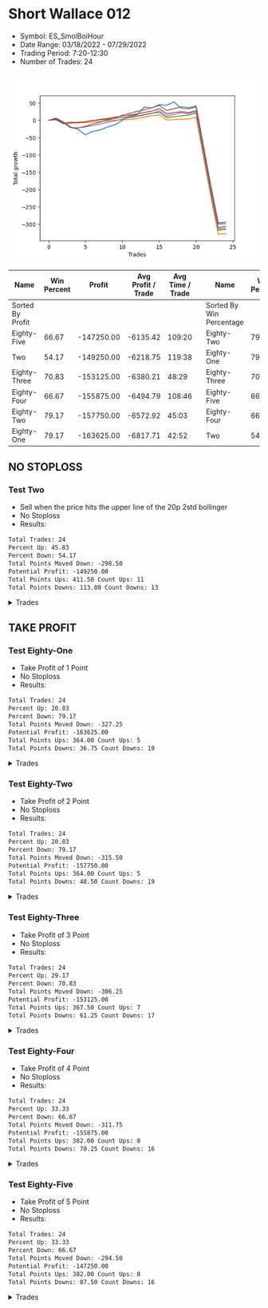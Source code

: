 # Short Wallace 012 
- Symbol: ES_SmolBoiHour
- Date Range: 03/18/2022 - 07/29/2022
- Trading Period: 7:20-12:30
- Number of Trades: 24

![Plot](ShortWallace012ES_SmolBoiHour.png)

| Name | Win Percent | Profit | Avg Profit / Trade | Avg Time / Trade |      | Name | Win Percent | Profit | Avg Profit / Trade | Avg Time / Trade |
| ---- | ----------- | ------ | ------------------ | ---------------- | ---- | ---- | ----------- | ------ | ------------------ | ---------------- |
| Sorted By <br> Profit | | | | | | Sorted By <br> Win Percentage ||||
| Eighty-Five | 66.67 | -147250.00 | -6135.42 | 109:20 |     | Eighty-Two | 79.17 | -157750.00 | -6572.92 | 45:03 |
| Two | 54.17 | -149250.00 | -6218.75 | 119:38 |     | Eighty-One | 79.17 | -163625.00 | -6817.71 | 42:52 |
| Eighty-Three | 70.83 | -153125.00 | -6380.21 | 48:29 |     | Eighty-Three | 70.83 | -153125.00 | -6380.21 | 48:29 |
| Eighty-Four | 66.67 | -155875.00 | -6494.79 | 108:46 |     | Eighty-Five | 66.67 | -147250.00 | -6135.42 | 109:20 |
| Eighty-Two | 79.17 | -157750.00 | -6572.92 | 45:03 |     | Eighty-Four | 66.67 | -155875.00 | -6494.79 | 108:46 |
| Eighty-One | 79.17 | -163625.00 | -6817.71 | 42:52 |     | Two | 54.17 | -149250.00 | -6218.75 | 119:38 |

## NO STOPLOSS

### Test Two
* Sell when the price hits the upper line of the 20p 2std bollinger
* No Stoploss
* Results:
```
Total Trades: 24
Percent Up: 45.83
Percent Down: 54.17
Total Points Moved Down: -298.50
Potential Profit: -149250.00
Total Points Ups: 411.50 Count Ups: 11
Total Points Downs: 113.00 Count Downs: 13
```

<details><summary>Trades</summary>

<code>In: 2022-03-23 11:51:00		Out: 2022-03-23 11:57:20		Total Position Time: 06:20		Total Move Down: 6.75		Total to Date: 6.75</code> <br />
<code>In: 2022-03-25 10:52:00		Out: 2022-03-25 11:51:55		Total Position Time: 59:55		Total Move Down: -11.50		Total to Date: -4.75</code> <br />
<code>In: 2022-03-28 11:12:00		Out: 2022-03-28 12:11:55		Total Position Time: 59:55		Total Move Down: -14.50		Total to Date: -19.25</code> <br />
<code>In: 2022-04-14 10:38:00		Out: 2022-04-14 11:19:10		Total Position Time: 41:10		Total Move Down: -7.25		Total to Date: -26.50</code> <br />
<code>In: 2022-04-18 10:13:00		Out: 2022-04-18 11:10:40		Total Position Time: 57:40		Total Move Down: -15.50		Total to Date: -42.00</code> <br />
<code>In: 2022-04-25 09:27:00		Out: 2022-04-25 10:01:20		Total Position Time: 34:20		Total Move Down: 10.50		Total to Date: -31.50</code> <br />
<code>In: 2022-04-26 11:23:00		Out: 2022-04-26 11:41:25		Total Position Time: 18:25		Total Move Down: 3.75		Total to Date: -27.75</code> <br />
<code>In: 2022-04-29 10:39:00		Out: 2022-04-29 10:43:20		Total Position Time: 04:20		Total Move Down: 8.50		Total to Date: -19.25</code> <br />
<code>In: 2022-05-11 11:27:00		Out: 2022-05-11 11:51:20		Total Position Time: 24:20		Total Move Down: 6.75		Total to Date: -12.50</code> <br />
<code>In: 2022-05-25 11:04:00		Out: 2022-05-25 11:06:40		Total Position Time: 02:40		Total Move Down: 12.25		Total to Date: -0.25</code> <br />
<code>In: 2022-06-09 08:45:00		Out: 2022-06-09 09:11:05		Total Position Time: 26:05		Total Move Down: 12.75		Total to Date: 12.50</code> <br />
<code>In: 2022-06-13 09:14:00		Out: 2022-06-13 09:30:15		Total Position Time: 16:15		Total Move Down: 4.00		Total to Date: 16.50</code> <br />
<code>In: 2022-06-13 09:40:00		Out: 2022-06-13 09:54:20		Total Position Time: 14:20		Total Move Down: 22.25		Total to Date: 38.75</code> <br />
<code>In: 2022-06-14 10:02:00		Out: 2022-06-14 10:31:00		Total Position Time: 29:00		Total Move Down: -3.25		Total to Date: 35.50</code> <br />
<code>In: 2022-06-15 11:02:00		Out: 2022-06-15 11:03:05		Total Position Time: 01:05		Total Move Down: 10.00		Total to Date: 45.50</code> <br />
<code>In: 2022-06-23 10:53:00		Out: 2022-06-23 11:18:15		Total Position Time: 25:15		Total Move Down: -2.00		Total to Date: 43.50</code> <br />
<code>In: 2022-06-29 10:12:00		Out: 2022-06-29 10:16:00		Total Position Time: 04:00		Total Move Down: 9.50		Total to Date: 53.00</code> <br />
<code>In: 2022-06-30 07:36:00		Out: 2022-06-30 08:35:55		Total Position Time: 59:55		Total Move Down: -18.25		Total to Date: 34.75</code> <br />
<code>In: 2022-07-06 10:05:00		Out: 2022-07-06 10:26:25		Total Position Time: 21:25		Total Move Down: -1.25		Total to Date: 33.50</code> <br />
<code>In: 2022-07-11 09:41:00		Out: 2022-07-11 12:00:00		Total Position Time: 139:00		Total Move Down: 4.75		Total to Date: 38.25</code> <br />
<code>In: 2022-07-14 07:56:00		Out: 2022-07-15 12:36:00		Total Position Time: 280:00		Total Move Down: -116.25		Total to Date: -78.00</code> <br />
<code>In: 2022-07-14 08:02:00		Out: 2022-07-15 12:42:00		Total Position Time: 280:00		Total Move Down: -114.75		Total to Date: -192.75</code> <br />
<code>In: 2022-07-14 08:12:00		Out: 2022-07-15 12:52:00		Total Position Time: 280:00		Total Move Down: -107.00		Total to Date: -299.75</code> <br />
<code>In: 2022-07-22 12:16:00		Out: 2022-07-25 11:22:00		Total Position Time: 1386:00		Total Move Down: 1.25		Total to Date: -298.50</code> <br />


</details>

## TAKE PROFIT

### Test Eighty-One
* Take Profit of 1 Point
* No Stoploss
* Results:
```
Total Trades: 24
Percent Up: 20.83
Percent Down: 79.17
Total Points Moved Down: -327.25
Potential Profit: -163625.00
Total Points Ups: 364.00 Count Ups: 5
Total Points Downs: 36.75 Count Downs: 19
```

<details><summary>Trades</summary>

<code>In: 2022-03-23 11:51:00		Out: 2022-03-23 11:51:25		Total Position Time: 00:25		Total Move Down: 1.25		Total to Date: 1.25</code> <br />
<code>In: 2022-03-25 10:52:00		Out: 2022-03-25 11:51:55		Total Position Time: 59:55		Total Move Down: -11.50		Total to Date: -10.25</code> <br />
<code>In: 2022-03-28 11:12:00		Out: 2022-03-28 11:12:10		Total Position Time: 00:10		Total Move Down: 2.00		Total to Date: -8.25</code> <br />
<code>In: 2022-04-14 10:38:00		Out: 2022-04-14 10:38:25		Total Position Time: 00:25		Total Move Down: 0.75		Total to Date: -7.50</code> <br />
<code>In: 2022-04-18 10:13:00		Out: 2022-04-18 10:13:50		Total Position Time: 00:50		Total Move Down: 1.25		Total to Date: -6.25</code> <br />
<code>In: 2022-04-25 09:27:00		Out: 2022-04-25 09:27:30		Total Position Time: 00:30		Total Move Down: 1.00		Total to Date: -5.25</code> <br />
<code>In: 2022-04-26 11:23:00		Out: 2022-04-26 11:27:25		Total Position Time: 04:25		Total Move Down: 2.00		Total to Date: -3.25</code> <br />
<code>In: 2022-04-29 10:39:00		Out: 2022-04-29 10:39:45		Total Position Time: 00:45		Total Move Down: 1.50		Total to Date: -1.75</code> <br />
<code>In: 2022-05-11 11:27:00		Out: 2022-05-11 11:27:10		Total Position Time: 00:10		Total Move Down: 2.00		Total to Date: 0.25</code> <br />
<code>In: 2022-05-25 11:04:00		Out: 2022-05-25 11:04:10		Total Position Time: 00:10		Total Move Down: 1.25		Total to Date: 1.50</code> <br />
<code>In: 2022-06-09 08:45:00		Out: 2022-06-09 08:45:10		Total Position Time: 00:10		Total Move Down: 1.00		Total to Date: 2.50</code> <br />
<code>In: 2022-06-13 09:14:00		Out: 2022-06-13 09:14:10		Total Position Time: 00:10		Total Move Down: 2.75		Total to Date: 5.25</code> <br />
<code>In: 2022-06-13 09:40:00		Out: 2022-06-13 09:40:10		Total Position Time: 00:10		Total Move Down: 4.00		Total to Date: 9.25</code> <br />
<code>In: 2022-06-14 10:02:00		Out: 2022-06-14 10:02:10		Total Position Time: 00:10		Total Move Down: 4.00		Total to Date: 13.25</code> <br />
<code>In: 2022-06-15 11:02:00		Out: 2022-06-15 11:02:10		Total Position Time: 00:10		Total Move Down: 2.00		Total to Date: 15.25</code> <br />
<code>In: 2022-06-23 10:53:00		Out: 2022-06-23 11:52:55		Total Position Time: 59:55		Total Move Down: -14.50		Total to Date: 0.75</code> <br />
<code>In: 2022-06-29 10:12:00		Out: 2022-06-29 10:12:20		Total Position Time: 00:20		Total Move Down: 1.50		Total to Date: 2.25</code> <br />
<code>In: 2022-06-30 07:36:00		Out: 2022-06-30 07:36:30		Total Position Time: 00:30		Total Move Down: 0.75		Total to Date: 3.00</code> <br />
<code>In: 2022-07-06 10:05:00		Out: 2022-07-06 10:27:40		Total Position Time: 22:40		Total Move Down: 1.00		Total to Date: 4.00</code> <br />
<code>In: 2022-07-11 09:41:00		Out: 2022-07-11 09:54:00		Total Position Time: 13:00		Total Move Down: 5.25		Total to Date: 9.25</code> <br />
<code>In: 2022-07-14 07:56:00		Out: 2022-07-15 12:36:00		Total Position Time: 280:00		Total Move Down: -116.25		Total to Date: -107.00</code> <br />
<code>In: 2022-07-14 08:02:00		Out: 2022-07-15 12:42:00		Total Position Time: 280:00		Total Move Down: -114.75		Total to Date: -221.75</code> <br />
<code>In: 2022-07-14 08:12:00		Out: 2022-07-15 12:52:00		Total Position Time: 280:00		Total Move Down: -107.00		Total to Date: -328.75</code> <br />
<code>In: 2022-07-22 12:16:00		Out: 2022-07-22 12:40:00		Total Position Time: 24:00		Total Move Down: 1.50		Total to Date: -327.25</code> <br />


</details>

### Test Eighty-Two
* Take Profit of 2 Point
* No Stoploss
* Results:
```
Total Trades: 24
Percent Up: 20.83
Percent Down: 79.17
Total Points Moved Down: -315.50
Potential Profit: -157750.00
Total Points Ups: 364.00 Count Ups: 5
Total Points Downs: 48.50 Count Downs: 19
```

<details><summary>Trades</summary>

<code>In: 2022-03-23 11:51:00		Out: 2022-03-23 11:52:40		Total Position Time: 01:40		Total Move Down: 2.00		Total to Date: 2.00</code> <br />
<code>In: 2022-03-25 10:52:00		Out: 2022-03-25 11:51:55		Total Position Time: 59:55		Total Move Down: -11.50		Total to Date: -9.50</code> <br />
<code>In: 2022-03-28 11:12:00		Out: 2022-03-28 11:12:10		Total Position Time: 00:10		Total Move Down: 2.00		Total to Date: -7.50</code> <br />
<code>In: 2022-04-14 10:38:00		Out: 2022-04-14 10:39:40		Total Position Time: 01:40		Total Move Down: 2.00		Total to Date: -5.50</code> <br />
<code>In: 2022-04-18 10:13:00		Out: 2022-04-18 10:15:10		Total Position Time: 02:10		Total Move Down: 2.00		Total to Date: -3.50</code> <br />
<code>In: 2022-04-25 09:27:00		Out: 2022-04-25 09:27:40		Total Position Time: 00:40		Total Move Down: 2.50		Total to Date: -1.00</code> <br />
<code>In: 2022-04-26 11:23:00		Out: 2022-04-26 11:27:30		Total Position Time: 04:30		Total Move Down: 2.00		Total to Date: 1.00</code> <br />
<code>In: 2022-04-29 10:39:00		Out: 2022-04-29 10:40:00		Total Position Time: 01:00		Total Move Down: 2.25		Total to Date: 3.25</code> <br />
<code>In: 2022-05-11 11:27:00		Out: 2022-05-11 11:27:15		Total Position Time: 00:15		Total Move Down: 2.25		Total to Date: 5.50</code> <br />
<code>In: 2022-05-25 11:04:00		Out: 2022-05-25 11:05:45		Total Position Time: 01:45		Total Move Down: 2.25		Total to Date: 7.75</code> <br />
<code>In: 2022-06-09 08:45:00		Out: 2022-06-09 08:46:45		Total Position Time: 01:45		Total Move Down: 2.50		Total to Date: 10.25</code> <br />
<code>In: 2022-06-13 09:14:00		Out: 2022-06-13 09:14:10		Total Position Time: 00:10		Total Move Down: 2.75		Total to Date: 13.00</code> <br />
<code>In: 2022-06-13 09:40:00		Out: 2022-06-13 09:40:10		Total Position Time: 00:10		Total Move Down: 4.00		Total to Date: 17.00</code> <br />
<code>In: 2022-06-14 10:02:00		Out: 2022-06-14 10:02:10		Total Position Time: 00:10		Total Move Down: 4.00		Total to Date: 21.00</code> <br />
<code>In: 2022-06-15 11:02:00		Out: 2022-06-15 11:02:45		Total Position Time: 00:45		Total Move Down: 1.50		Total to Date: 22.50</code> <br />
<code>In: 2022-06-23 10:53:00		Out: 2022-06-23 11:52:55		Total Position Time: 59:55		Total Move Down: -14.50		Total to Date: 8.00</code> <br />
<code>In: 2022-06-29 10:12:00		Out: 2022-06-29 10:12:30		Total Position Time: 00:30		Total Move Down: 2.25		Total to Date: 10.25</code> <br />
<code>In: 2022-06-30 07:36:00		Out: 2022-06-30 07:39:00		Total Position Time: 03:00		Total Move Down: 3.00		Total to Date: 13.25</code> <br />
<code>In: 2022-07-06 10:05:00		Out: 2022-07-06 11:04:25		Total Position Time: 59:25		Total Move Down: 2.00		Total to Date: 15.25</code> <br />
<code>In: 2022-07-11 09:41:00		Out: 2022-07-11 09:54:00		Total Position Time: 13:00		Total Move Down: 5.25		Total to Date: 20.50</code> <br />
<code>In: 2022-07-14 07:56:00		Out: 2022-07-15 12:36:00		Total Position Time: 280:00		Total Move Down: -116.25		Total to Date: -95.75</code> <br />
<code>In: 2022-07-14 08:02:00		Out: 2022-07-15 12:42:00		Total Position Time: 280:00		Total Move Down: -114.75		Total to Date: -210.50</code> <br />
<code>In: 2022-07-14 08:12:00		Out: 2022-07-15 12:52:00		Total Position Time: 280:00		Total Move Down: -107.00		Total to Date: -317.50</code> <br />
<code>In: 2022-07-22 12:16:00		Out: 2022-07-22 12:45:00		Total Position Time: 29:00		Total Move Down: 2.00		Total to Date: -315.50</code> <br />


</details>

### Test Eighty-Three
* Take Profit of 3 Point
* No Stoploss
* Results:
```
Total Trades: 24
Percent Up: 29.17
Percent Down: 70.83
Total Points Moved Down: -306.25
Potential Profit: -153125.00
Total Points Ups: 367.50 Count Ups: 7
Total Points Downs: 61.25 Count Downs: 17
```

<details><summary>Trades</summary>

<code>In: 2022-03-23 11:51:00		Out: 2022-03-23 11:56:25		Total Position Time: 05:25		Total Move Down: 3.00		Total to Date: 3.00</code> <br />
<code>In: 2022-03-25 10:52:00		Out: 2022-03-25 11:51:55		Total Position Time: 59:55		Total Move Down: -11.50		Total to Date: -8.50</code> <br />
<code>In: 2022-03-28 11:12:00		Out: 2022-03-28 11:20:40		Total Position Time: 08:40		Total Move Down: 2.75		Total to Date: -5.75</code> <br />
<code>In: 2022-04-14 10:38:00		Out: 2022-04-14 11:37:55		Total Position Time: 59:55		Total Move Down: -1.00		Total to Date: -6.75</code> <br />
<code>In: 2022-04-18 10:13:00		Out: 2022-04-18 10:17:25		Total Position Time: 04:25		Total Move Down: 2.75		Total to Date: -4.00</code> <br />
<code>In: 2022-04-25 09:27:00		Out: 2022-04-25 09:27:50		Total Position Time: 00:50		Total Move Down: 3.75		Total to Date: -0.25</code> <br />
<code>In: 2022-04-26 11:23:00		Out: 2022-04-26 11:32:20		Total Position Time: 09:20		Total Move Down: 2.75		Total to Date: 2.50</code> <br />
<code>In: 2022-04-29 10:39:00		Out: 2022-04-29 10:40:25		Total Position Time: 01:25		Total Move Down: 3.25		Total to Date: 5.75</code> <br />
<code>In: 2022-05-11 11:27:00		Out: 2022-05-11 11:27:25		Total Position Time: 00:25		Total Move Down: 3.50		Total to Date: 9.25</code> <br />
<code>In: 2022-05-25 11:04:00		Out: 2022-05-25 11:06:20		Total Position Time: 02:20		Total Move Down: 2.75		Total to Date: 12.00</code> <br />
<code>In: 2022-06-09 08:45:00		Out: 2022-06-09 08:46:50		Total Position Time: 01:50		Total Move Down: 3.50		Total to Date: 15.50</code> <br />
<code>In: 2022-06-13 09:14:00		Out: 2022-06-13 09:14:15		Total Position Time: 00:15		Total Move Down: 3.25		Total to Date: 18.75</code> <br />
<code>In: 2022-06-13 09:40:00		Out: 2022-06-13 09:40:10		Total Position Time: 00:10		Total Move Down: 4.00		Total to Date: 22.75</code> <br />
<code>In: 2022-06-14 10:02:00		Out: 2022-06-14 10:02:10		Total Position Time: 00:10		Total Move Down: 4.00		Total to Date: 26.75</code> <br />
<code>In: 2022-06-15 11:02:00		Out: 2022-06-15 11:03:00		Total Position Time: 01:00		Total Move Down: 6.75		Total to Date: 33.50</code> <br />
<code>In: 2022-06-23 10:53:00		Out: 2022-06-23 11:52:55		Total Position Time: 59:55		Total Move Down: -14.50		Total to Date: 19.00</code> <br />
<code>In: 2022-06-29 10:12:00		Out: 2022-06-29 10:12:50		Total Position Time: 00:50		Total Move Down: 3.00		Total to Date: 22.00</code> <br />
<code>In: 2022-06-30 07:36:00		Out: 2022-06-30 07:39:00		Total Position Time: 03:00		Total Move Down: 3.00		Total to Date: 25.00</code> <br />
<code>In: 2022-07-06 10:05:00		Out: 2022-07-06 11:04:55		Total Position Time: 59:55		Total Move Down: -2.50		Total to Date: 22.50</code> <br />
<code>In: 2022-07-11 09:41:00		Out: 2022-07-11 09:54:00		Total Position Time: 13:00		Total Move Down: 5.25		Total to Date: 27.75</code> <br />
<code>In: 2022-07-14 07:56:00		Out: 2022-07-15 12:36:00		Total Position Time: 280:00		Total Move Down: -116.25		Total to Date: -88.50</code> <br />
<code>In: 2022-07-14 08:02:00		Out: 2022-07-15 12:42:00		Total Position Time: 280:00		Total Move Down: -114.75		Total to Date: -203.25</code> <br />
<code>In: 2022-07-14 08:12:00		Out: 2022-07-15 12:52:00		Total Position Time: 280:00		Total Move Down: -107.00		Total to Date: -310.25</code> <br />
<code>In: 2022-07-22 12:16:00		Out: 2022-07-22 12:47:00		Total Position Time: 31:00		Total Move Down: 4.00		Total to Date: -306.25</code> <br />


</details>

### Test Eighty-Four
* Take Profit of 4 Point
* No Stoploss
* Results:
```
Total Trades: 24
Percent Up: 33.33
Percent Down: 66.67
Total Points Moved Down: -311.75
Potential Profit: -155875.00
Total Points Ups: 382.00 Count Ups: 8
Total Points Downs: 70.25 Count Downs: 16
```

<details><summary>Trades</summary>

<code>In: 2022-03-23 11:51:00		Out: 2022-03-23 11:56:35		Total Position Time: 05:35		Total Move Down: 4.50		Total to Date: 4.50</code> <br />
<code>In: 2022-03-25 10:52:00		Out: 2022-03-25 11:51:55		Total Position Time: 59:55		Total Move Down: -11.50		Total to Date: -7.00</code> <br />
<code>In: 2022-03-28 11:12:00		Out: 2022-03-28 12:11:55		Total Position Time: 59:55		Total Move Down: -14.50		Total to Date: -21.50</code> <br />
<code>In: 2022-04-14 10:38:00		Out: 2022-04-14 11:37:55		Total Position Time: 59:55		Total Move Down: -1.00		Total to Date: -22.50</code> <br />
<code>In: 2022-04-18 10:13:00		Out: 2022-04-18 10:17:45		Total Position Time: 04:45		Total Move Down: 3.75		Total to Date: -18.75</code> <br />
<code>In: 2022-04-25 09:27:00		Out: 2022-04-25 09:28:00		Total Position Time: 01:00		Total Move Down: 4.00		Total to Date: -14.75</code> <br />
<code>In: 2022-04-26 11:23:00		Out: 2022-04-26 11:33:45		Total Position Time: 10:45		Total Move Down: 4.50		Total to Date: -10.25</code> <br />
<code>In: 2022-04-29 10:39:00		Out: 2022-04-29 10:40:30		Total Position Time: 01:30		Total Move Down: 4.50		Total to Date: -5.75</code> <br />
<code>In: 2022-05-11 11:27:00		Out: 2022-05-11 11:27:45		Total Position Time: 00:45		Total Move Down: 4.50		Total to Date: -1.25</code> <br />
<code>In: 2022-05-25 11:04:00		Out: 2022-05-25 11:06:25		Total Position Time: 02:25		Total Move Down: 4.50		Total to Date: 3.25</code> <br />
<code>In: 2022-06-09 08:45:00		Out: 2022-06-09 08:48:05		Total Position Time: 03:05		Total Move Down: 4.75		Total to Date: 8.00</code> <br />
<code>In: 2022-06-13 09:14:00		Out: 2022-06-13 09:14:40		Total Position Time: 00:40		Total Move Down: 3.50		Total to Date: 11.50</code> <br />
<code>In: 2022-06-13 09:40:00		Out: 2022-06-13 09:40:10		Total Position Time: 00:10		Total Move Down: 4.00		Total to Date: 15.50</code> <br />
<code>In: 2022-06-14 10:02:00		Out: 2022-06-14 10:02:15		Total Position Time: 00:15		Total Move Down: 4.75		Total to Date: 20.25</code> <br />
<code>In: 2022-06-15 11:02:00		Out: 2022-06-15 11:03:00		Total Position Time: 01:00		Total Move Down: 6.75		Total to Date: 27.00</code> <br />
<code>In: 2022-06-23 10:53:00		Out: 2022-06-23 11:52:55		Total Position Time: 59:55		Total Move Down: -14.50		Total to Date: 12.50</code> <br />
<code>In: 2022-06-29 10:12:00		Out: 2022-06-29 10:13:10		Total Position Time: 01:10		Total Move Down: 4.50		Total to Date: 17.00</code> <br />
<code>In: 2022-06-30 07:36:00		Out: 2022-06-30 07:39:55		Total Position Time: 03:55		Total Move Down: 4.75		Total to Date: 21.75</code> <br />
<code>In: 2022-07-06 10:05:00		Out: 2022-07-06 11:04:55		Total Position Time: 59:55		Total Move Down: -2.50		Total to Date: 19.25</code> <br />
<code>In: 2022-07-11 09:41:00		Out: 2022-07-11 09:54:00		Total Position Time: 13:00		Total Move Down: 5.25		Total to Date: 24.50</code> <br />
<code>In: 2022-07-14 07:56:00		Out: 2022-07-15 12:36:00		Total Position Time: 280:00		Total Move Down: -116.25		Total to Date: -91.75</code> <br />
<code>In: 2022-07-14 08:02:00		Out: 2022-07-15 12:42:00		Total Position Time: 280:00		Total Move Down: -114.75		Total to Date: -206.50</code> <br />
<code>In: 2022-07-14 08:12:00		Out: 2022-07-15 12:52:00		Total Position Time: 280:00		Total Move Down: -107.00		Total to Date: -313.50</code> <br />
<code>In: 2022-07-22 12:16:00		Out: 2022-07-25 11:57:00		Total Position Time: 1421:00		Total Move Down: 1.75		Total to Date: -311.75</code> <br />


</details>

### Test Eighty-Five
* Take Profit of 5 Point
* No Stoploss
* Results:
```
Total Trades: 24
Percent Up: 33.33
Percent Down: 66.67
Total Points Moved Down: -294.50
Potential Profit: -147250.00
Total Points Ups: 382.00 Count Ups: 8
Total Points Downs: 87.50 Count Downs: 16
```

<details><summary>Trades</summary>

<code>In: 2022-03-23 11:51:00		Out: 2022-03-23 11:56:45		Total Position Time: 05:45		Total Move Down: 5.00		Total to Date: 5.00</code> <br />
<code>In: 2022-03-25 10:52:00		Out: 2022-03-25 11:51:55		Total Position Time: 59:55		Total Move Down: -11.50		Total to Date: -6.50</code> <br />
<code>In: 2022-03-28 11:12:00		Out: 2022-03-28 12:11:55		Total Position Time: 59:55		Total Move Down: -14.50		Total to Date: -21.00</code> <br />
<code>In: 2022-04-14 10:38:00		Out: 2022-04-14 11:37:55		Total Position Time: 59:55		Total Move Down: -1.00		Total to Date: -22.00</code> <br />
<code>In: 2022-04-18 10:13:00		Out: 2022-04-18 10:18:00		Total Position Time: 05:00		Total Move Down: 5.00		Total to Date: -17.00</code> <br />
<code>In: 2022-04-25 09:27:00		Out: 2022-04-25 09:28:30		Total Position Time: 01:30		Total Move Down: 6.50		Total to Date: -10.50</code> <br />
<code>In: 2022-04-26 11:23:00		Out: 2022-04-26 11:42:05		Total Position Time: 19:05		Total Move Down: 5.75		Total to Date: -4.75</code> <br />
<code>In: 2022-04-29 10:39:00		Out: 2022-04-29 10:40:40		Total Position Time: 01:40		Total Move Down: 5.75		Total to Date: 1.00</code> <br />
<code>In: 2022-05-11 11:27:00		Out: 2022-05-11 11:27:50		Total Position Time: 00:50		Total Move Down: 4.75		Total to Date: 5.75</code> <br />
<code>In: 2022-05-25 11:04:00		Out: 2022-05-25 11:06:35		Total Position Time: 02:35		Total Move Down: 9.25		Total to Date: 15.00</code> <br />
<code>In: 2022-06-09 08:45:00		Out: 2022-06-09 08:48:10		Total Position Time: 03:10		Total Move Down: 5.00		Total to Date: 20.00</code> <br />
<code>In: 2022-06-13 09:14:00		Out: 2022-06-13 09:17:05		Total Position Time: 03:05		Total Move Down: 6.00		Total to Date: 26.00</code> <br />
<code>In: 2022-06-13 09:40:00		Out: 2022-06-13 09:40:30		Total Position Time: 00:30		Total Move Down: 4.75		Total to Date: 30.75</code> <br />
<code>In: 2022-06-14 10:02:00		Out: 2022-06-14 10:02:20		Total Position Time: 00:20		Total Move Down: 5.50		Total to Date: 36.25</code> <br />
<code>In: 2022-06-15 11:02:00		Out: 2022-06-15 11:03:00		Total Position Time: 01:00		Total Move Down: 6.75		Total to Date: 43.00</code> <br />
<code>In: 2022-06-23 10:53:00		Out: 2022-06-23 11:52:55		Total Position Time: 59:55		Total Move Down: -14.50		Total to Date: 28.50</code> <br />
<code>In: 2022-06-29 10:12:00		Out: 2022-06-29 10:13:55		Total Position Time: 01:55		Total Move Down: 5.25		Total to Date: 33.75</code> <br />
<code>In: 2022-06-30 07:36:00		Out: 2022-06-30 07:40:00		Total Position Time: 04:00		Total Move Down: 5.25		Total to Date: 39.00</code> <br />
<code>In: 2022-07-06 10:05:00		Out: 2022-07-06 11:04:55		Total Position Time: 59:55		Total Move Down: -2.50		Total to Date: 36.50</code> <br />
<code>In: 2022-07-11 09:41:00		Out: 2022-07-11 09:54:00		Total Position Time: 13:00		Total Move Down: 5.25		Total to Date: 41.75</code> <br />
<code>In: 2022-07-14 07:56:00		Out: 2022-07-15 12:36:00		Total Position Time: 280:00		Total Move Down: -116.25		Total to Date: -74.50</code> <br />
<code>In: 2022-07-14 08:02:00		Out: 2022-07-15 12:42:00		Total Position Time: 280:00		Total Move Down: -114.75		Total to Date: -189.25</code> <br />
<code>In: 2022-07-14 08:12:00		Out: 2022-07-15 12:52:00		Total Position Time: 280:00		Total Move Down: -107.00		Total to Date: -296.25</code> <br />
<code>In: 2022-07-22 12:16:00		Out: 2022-07-25 11:57:00		Total Position Time: 1421:00		Total Move Down: 1.75		Total to Date: -294.50</code> <br />


</details>